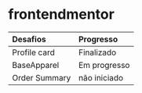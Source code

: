 # frontendmentor



Desafios  | Progresso
:--------- | :------
Profile card | Finalizado
BaseApparel | Em progresso
Order Summary | não iniciado
